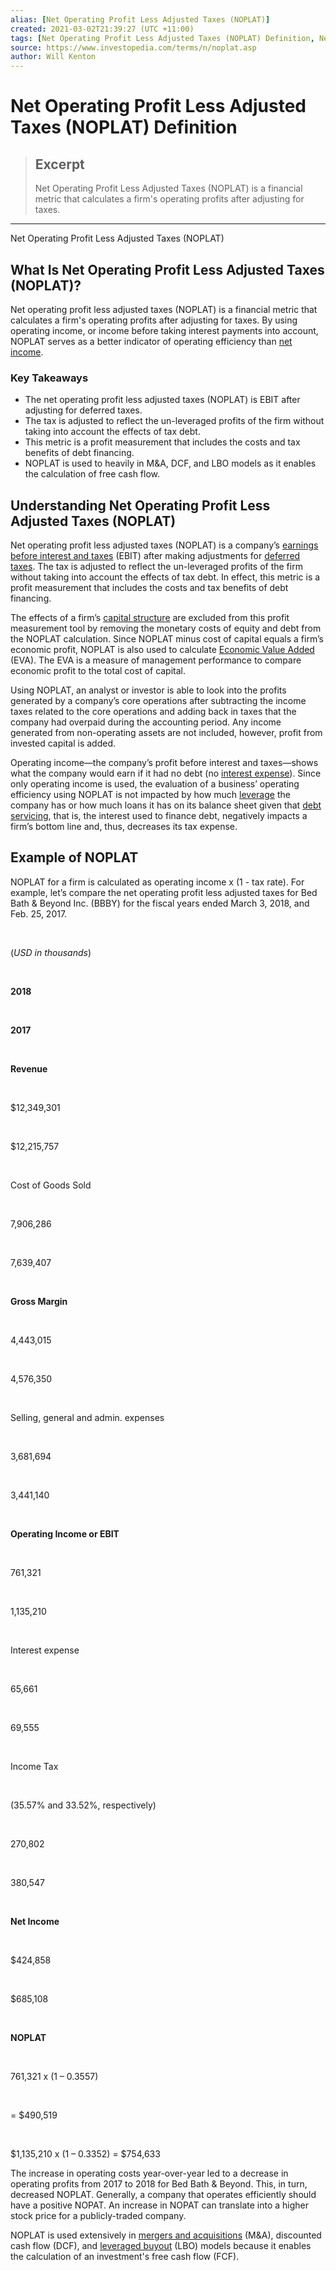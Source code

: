 ```yaml
---
alias: [Net Operating Profit Less Adjusted Taxes (NOPLAT)]
created: 2021-03-02T21:39:27 (UTC +11:00)
tags: [Net Operating Profit Less Adjusted Taxes (NOPLAT) Definition, Net Operating Profit Less Adjusted Taxes (NOPLAT)]
source: https://www.investopedia.com/terms/n/noplat.asp
author: Will Kenton
---
```


# Net Operating Profit Less Adjusted Taxes (NOPLAT) Definition

> ## Excerpt
> Net Operating Profit Less Adjusted Taxes (NOPLAT) is a financial metric that calculates a firm's operating profits after adjusting for taxes.

---

Net Operating Profit Less Adjusted Taxes (NOPLAT)
## What Is Net Operating Profit Less Adjusted Taxes (NOPLAT)?

Net operating profit less adjusted taxes (NOPLAT) is a financial metric that calculates a firm's operating profits after adjusting for taxes. By using operating income, or income before taking interest payments into account, NOPLAT serves as a better indicator of operating efficiency than [net income](https://www.investopedia.com/terms/n/netincome.asp).

### Key Takeaways

-   The net operating profit less adjusted taxes (NOPLAT) is EBIT after adjusting for deferred taxes.
-   The tax is adjusted to reflect the un-leveraged profits of the firm without taking into account the effects of tax debt.
-   This metric is a profit measurement that includes the costs and tax benefits of debt financing.
-   NOPLAT is used to heavily in M&A, DCF, and LBO models as it enables the calculation of free cash flow.

## Understanding Net Operating Profit Less Adjusted Taxes (NOPLAT)

Net operating profit less adjusted taxes (NOPLAT) is a company’s [earnings before interest and taxes](https://www.investopedia.com/terms/e/ebit.asp) (EBIT) after making adjustments for [deferred taxes](https://www.investopedia.com/terms/d/deferredincometax.asp). The tax is adjusted to reflect the un-leveraged profits of the firm without taking into account the effects of tax debt. In effect, this metric is a profit measurement that includes the costs and tax benefits of debt financing.

The effects of a firm’s [capital structure](https://www.investopedia.com/terms/c/capitalstructure.asp) are excluded from this profit measurement tool by removing the monetary costs of equity and debt from the NOPLAT calculation. Since NOPLAT minus cost of capital equals a firm’s economic profit, NOPLAT is also used to calculate [Economic Value Added](https://www.investopedia.com/terms/e/eva.asp) (EVA). The EVA is a measure of management performance to compare economic profit to the total cost of capital.

Using NOPLAT, an analyst or investor is able to look into the profits generated by a company’s core operations after subtracting the income taxes related to the core operations and adding back in taxes that the company had overpaid during the accounting period. Any income generated from non-operating assets are not included, however, profit from invested capital is added.

Operating income—the company’s profit before interest and taxes—shows what the company would earn if it had no debt (no [interest expense](https://www.investopedia.com/terms/i/interestexpense.asp)). Since only operating income is used, the evaluation of a business’ operating efficiency using NOPLAT is not impacted by how much [leverage](https://www.investopedia.com/terms/l/leverage.asp) the company has or how much loans it has on its balance sheet given that [debt servicing](https://www.investopedia.com/terms/d/debtservice.asp), that is, the interest used to finance debt, negatively impacts a firm’s bottom line and, thus, decreases its tax expense.

## Example of NOPLAT

NOPLAT for a firm is calculated as operating income x (1 - tax rate). For example, let’s compare the net operating profit less adjusted taxes for Bed Bath & Beyond Inc. (BBBY) for the fiscal years ended March 3, 2018, and Feb. 25, 2017.

 

(_USD in thousands_)

 

**2018**

 

**2017**

 

**Revenue**

 

$12,349,301

 

$12,215,757

 

Cost of Goods Sold

 

7,906,286

 

7,639,407

 

**Gross Margin**

 

4,443,015

 

4,576,350

 

Selling, general and admin. expenses

 

3,681,694

 

3,441,140

 

**Operating Income or EBIT**

 

761,321

 

1,135,210

 

Interest expense

 

65,661

 

69,555

 

Income Tax

 

(35.57% and 33.52%, respectively)

 

270,802

 

380,547

 

**Net Income**

 

$424,858

 

$685,108

 

**NOPLAT**

 

761,321 x (1 – 0.3557)

 

\= $490,519

 

$1,135,210 x (1 – 0.3352) = $754,633

The increase in operating costs year-over-year led to a decrease in operating profits from 2017 to 2018 for Bed Bath & Beyond. This, in turn, decreased NOPLAT. Generally, a company that operates efficiently should have a positive NOPAT. An increase in NOPAT can translate into a higher stock price for a publicly-traded company.

NOPLAT is used extensively in [mergers and acquisitions](https://www.investopedia.com/terms/m/mergersandacquisitions.asp) (M&A), discounted cash flow (DCF), and [leveraged buyout](https://www.investopedia.com/terms/l/leveragedbuyout.asp) (LBO) models because it enables the calculation of an investment's free cash flow (FCF).
